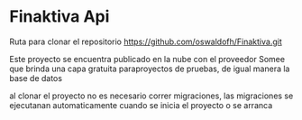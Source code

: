 # Finaktiva Api

Ruta para clonar el repositorio https://github.com/oswaldofh/Finaktiva.git

Este proyecto se encuentra publicado en la nube con el proveedor Somee que brinda una capa gratuita paraproyectos de pruebas, de igual manera la base de datos

al clonar el proyecto no es necesario correr migraciones, las migraciones se ejecutanan automaticamente cuando se inicia el proyecto o se arranca

